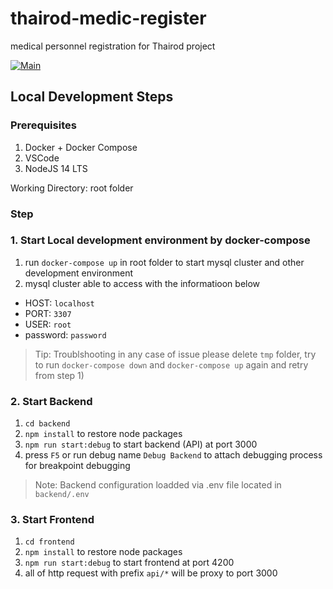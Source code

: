 # thairod-medic-register

medical personnel registration for Thairod project

[![Main](https://github.com/feiwaz/thairod-medic-register/actions/workflows/main.yaml/badge.svg?branch=main)](https://github.com/feiwaz/thairod-medic-register/actions/workflows/main.yaml)

## Local Development Steps

### Prerequisites

1. Docker + Docker Compose
2. VSCode
3. NodeJS 14 LTS

Working Directory: root folder

### Step

### 1. Start Local development environment by docker-compose

1. run `docker-compose up` in root folder to start mysql cluster and other development environment
2. mysql cluster able to access with the informatioon below

- HOST: `localhost`
- PORT: `3307`
- USER: `root`
- password: `password`

> Tip: Troublshooting in any case of issue please delete `tmp` folder, try to run `docker-compose down` and `docker-compose up` again and retry from step 1)

### 2. Start Backend

1. `cd backend`
2. `npm install` to restore node packages
3. `npm run start:debug` to start backend (API) at port 3000
4. press `F5` or run debug name `Debug Backend` to attach debugging process for breakpoint debugging

> Note: Backend configuration loadded via .env file located in `backend/.env`

### 3. Start Frontend

1. `cd frontend`
2. `npm install` to restore node packages
3. `npm run start:debug` to start frontend at port 4200
4. all of http request with prefix `api/*` will be proxy to port 3000
